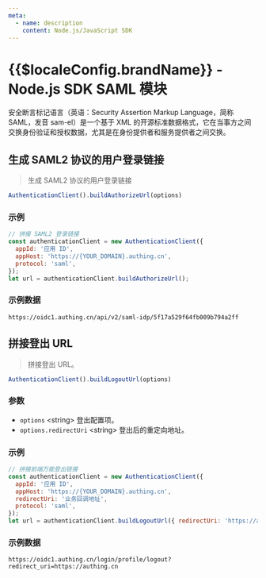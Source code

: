 ```yaml
---
meta:
  - name: description
    content: Node.js/JavaScript SDK
---
```


<LastUpdated/>


# {{$localeConfig.brandName}} - Node.js SDK SAML 模块

安全断言标记语言（英语：Security Assertion Markup Language，简称 SAML，发音 sam-el）是一个基于 XML 的开源标准数据格式，它在当事方之间交换身份验证和授权数据，尤其是在身份提供者和服务提供者之间交换。

## 生成 SAML2 协议的用户登录链接

>生成 SAML2 协议的用户登录链接

```js
AuthenticationClient().buildAuthorizeUrl(options)
```

### 示例

```javascript
// 拼接 SAML2 登录链接
const authenticationClient = new AuthenticationClient({
  appId: '应用 ID',
  appHost: 'https://{YOUR_DOMAIN}.authing.cn',
  protocol: 'saml',
});
let url = authenticationClient.buildAuthorizeUrl();
```

### 示例数据

```http
https://oidc1.authing.cn/api/v2/saml-idp/5f17a529f64fb009b794a2ff
```

## 拼接登出 URL
>拼接登出 URL。

```js
AuthenticationClient().buildLogoutUrl(options)
```

### 参数

- `options` \<string\> 登出配置项。
- `options.redirectUri` \<string\> 登出后的重定向地址。

### 示例

```javascript
// 拼接前端万能登出链接
const authenticationClient = new AuthenticationClient({
  appId: '应用 ID',
  appHost: 'https://{YOUR_DOMAIN}.authing.cn',
  redirectUri: '业务回调地址',
  protocol: 'saml',
});
let url = authenticationClient.buildLogoutUrl({ redirectUri: 'https://authing.cn' });
```

### 示例数据

```http
https://oidc1.authing.cn/login/profile/logout?redirect_uri=https://authing.cn
```
